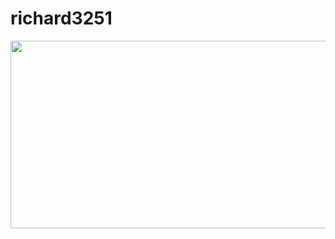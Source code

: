 # richard3251

<a href="https://github.com/devxb/gitanimals">
<img
  src="https://render.gitanimals.org/farms/richard3251"
  width="600"
  height="300"
/>
</a>
